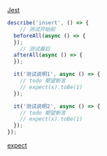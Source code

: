 [Jest](https://jestjs.io/zh-Hans/)

```ts
describe('insert', () => {
    // 测试开始前
  beforeAll(async () => {
  });
    // 测试最后
  afterAll(async () => {
  });

  it('测试说明1', async () => {
    // todo 期望断言  
    // expect(x).toBe(1)
  });

  it('测试说明2', async () => {
    // todo 期望断言  
    // expect(x).toBe(1)
  });
});

```
<!-- 断言语法doc -->
[expect](https://jestjs.io/docs/zh-Hans/expect)
